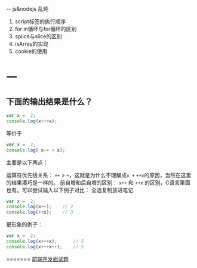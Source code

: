 -- js&nodejs 乱炖

1. script标签的执行顺序
1. for in循环与for循环的区别
1. splice与slice的区别
1. isArray的实现
1. cookie的使用


# 一 
## 下面的输出结果是什么？
```javascript
var x =  2;
console.log(x+++x);
```

等价于

```javascript
var x =  2;
console.log( x++ + x);
```
主要是以下两点：

运算符优先级关系：
`++` > `+`，这就是为什么不理解成`x +` `++x`的原因，当然在这里的结果凑巧是一样的。
前自增和后自增的区别：
`x++` 和 `++x` 的区别，C语言里面也有。可以尝试输入以下例子对比：
全选复制放进笔记

```javascript
var x =  2;
console.log(x++);    // 2
console.log(++x);    // 3
```

更形象的例子：

```javascript
var x =  2;
console.log(x+++x);      // 5
console.log(x+++x++);    // 5
```
=======
[前端开发面试题](http://segmentfault.com/a/1190000000465431?plg_nld=1&plg_uin=1&plg_auth=1&plg_nld=1&plg_usr=1&plg_vkey=1&plg_dev=1)